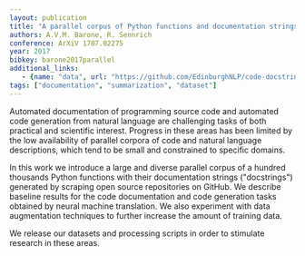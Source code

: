 ```yaml
---
layout: publication
title: "A parallel corpus of Python functions and documentation strings for automated code documentation and code generation"
authors: A.V.M. Barone, R. Sennrich
conference: ArXiV 1707.02275
year: 2017
bibkey: barone2017parallel
additional_links:
   - {name: "data", url: "https://github.com/EdinburghNLP/code-docstring-corpus"}
tags: ["documentation", "summarization", "dataset"]
---
```

Automated documentation of programming source code and automated code generation from natural language are challenging tasks of both practical and scientific interest. Progress in these areas has been limited by the low availability of parallel corpora of code and natural language descriptions, which tend to be small and constrained to specific domains.

In this work we introduce a large and diverse parallel corpus of a hundred thousands Python functions with their documentation strings ("docstrings") generated by scraping open source repositories on GitHub. We describe baseline results for the code documentation and code generation tasks obtained by neural machine translation. We also experiment with 
data augmentation techniques to further increase the amount of training data.

We release our datasets and processing scripts in order to stimulate research in these areas. 

